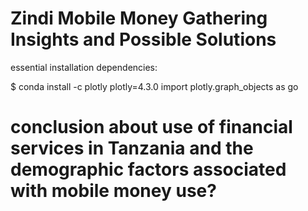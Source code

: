 # Zindi Mobile Money Gathering Insights and Possible Solutions

essential installation dependencies:

$ conda install -c plotly plotly=4.3.0
import plotly.graph_objects as go



# conclusion about use of financial services in Tanzania and the demographic factors associated with mobile money use?